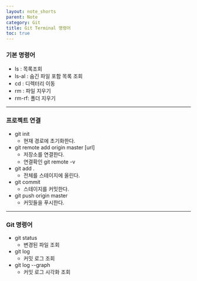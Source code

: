 ```yaml
---
layout: note_shorts
parent: Note
category: Git
title: Git Terminal 명령어
toc: true
---
```


### 기본 명령어
- ls : 목록조회
- ls-al : 숨긴 파일 포함 목록 조회
- cd : 디렉터리 이동
- rm : 파일 지우기
- rm-rf: 폴더 지우기
 
---

### 프로젝트 연결
- git init
    - 현재 경로에 초기화한다.
- git remote add origin master [url]
    - 저장소를 연결한다.
    - 연결확인 git remote -v
- git add .
    - 전체를 스테이지에 올린다.
- git commit
    - 스테이지를 커밋한다.
- git push origin master
    - 커밋들을 푸시한다.
 
---

### Git 명령어
- git status
    - 변경된 파일 조회
- git log
    - 커밋 로그 조회
- git log --graph
    - 커밋 로그 시각화 조회